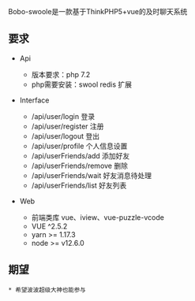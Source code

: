 Bobo-swoole是一款基于ThinkPHP5+vue的及时聊天系统


## **要求**

* Api
    * 版本要求：php 7.2
    * php需要安装：swool redis 扩展
* Interface 
    - /api/user/login 登录
    - /api/user/register 注册
    - /api/user/logout 登出
    - /api/user/profile 个人信息设置
    - /api/userFriends/add 添加好友
    - /api/userFriends/remove 删除
    - /api/userFriends/wait 好友消息待处理
    - /api/userFriends/list 好友列表

* Web
    * 前端类库 vue、iview、vue-puzzle-vcode
    * VUE ^2.5.2
    * yarn >= 1.17.3
    * node >= v12.6.0

## **期望**
    * 希望波波超级大神也能参与

